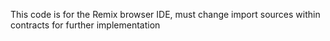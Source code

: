 This code is for the Remix browser IDE, must change import sources within contracts for further implementation


